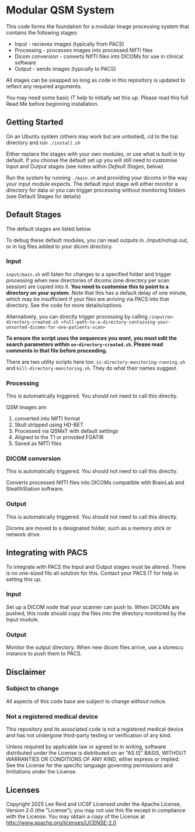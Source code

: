 # Modular QSM System

This code forms the foundation for a modular image processing system that contains the following stages:

* Input - recieves images (typically from PACS)
* Processing - processes images into processed NIfTI files
* Dicom conversion - converts NIfTI files into DICOMs for use in clinical software
* Output - sends images (typically to PACS)

All stages can be swapped so long as code in this repository is updated to reflect any required arguments. 

You may need some basic IT help to initially set this up. Please read this full Read Me before beginning installation.

## Getting Started

On an Ubuntu system (others may work but are untested), cd to the top directory and run `./install.sh`

Either replace the stages with your own modules, or use what is built in by default. If you choose the default set up  you will still need to customise Input and Output stages (see notes within _Default Stages_, below)

Run the system by running `./main.sh` and providing your dicoms in the way your input module expects. The default input stage will either monitor a directory for data or you can trigger processing without monitoring folders (see Default Stages for details)

## Default Stages

The default stages are listed below. 

To debug these default modules, you can read outputs in ./input/nohup.out, or in log files added to your dicom directory. 

### Input

`input/main.sh` will listen for changes to a specified folder and trigger processing when new directories of dicoms (one directory per scan session) are copied into it. **You need to customise this to point to a directory on your system.** Note that this has a default delay of one minute, which may be insufficient if your files are arriving via PACS into that directory. See the code for more details/options.

Alternatively, you can directly trigger processing by calling `/input/on-directory-created.sh <full-path-to-a-directory-containing-your-unsorted-dicoms-for-one-patients-scan>` 

**To ensure the script uses the sequences you want, you must edit the search parameters within `on-directory-created.sh`. Please read comments in that file before proceeding.**

There are two utility scripts here too: `is-directory-monitoring-running.sh` and `kill-directory-monitoring.sh`. They do what their names suggest.

### Processing

This is automatically triggered. You should not need to call this directly.

QSM images are:
1. converted into NIfTI format
2. Skull stripped using HD-BET
3. Processed via QSMxT with default settings
4. Aligned to the T1 or provided FGATIR
5. Saved as NIfTI files

### DICOM conversion

This is automatically triggered. You should not need to call this directly.

Converts processed NIfTI files into DICOMs compatible with BrainLab and StealthStation software.

### Output

This is automatically triggered. You should not need to call this directly.

Dicoms are moved to a designated folder, such as a memory stick or network drive.  

## Integrating with PACS

To integrate with PACS the Input and Output stages must be altered. There is no one-sized fits all solution for this. Contact your PACS IT for help in setting this up.

### Input

Set up a DICOM node that your scanner can push to. When DICOMs are pushed, this node should copy the files into the directory monitored by the Input module.

### Output

Monitor the output directory. When new dicom files arrive, use a storescu instance to push them to PACS.


## Disclaimer
### Subject to change

All aspects of this code base are subject to change without notice.

### Not a registered medical device

This repository and its associated code is not a registered medical device and has not undergone third-party testing or verification of any kind.

Unless required by applicable law or agreed to in writing, software distributed under the License is distributed on an "AS IS" BASIS, WITHOUT WARRANTIES OR CONDITIONS OF ANY KIND, either express or implied. See the License for the specific language governing permissions and limitations under the License.

## Licenses
Copyright 2025 Lee Reid and UCSF
Licensed under the Apache License, Version 2.0 (the "License"); you may not use this file except in compliance with the License. You may obtain a copy of the License at http://www.apache.org/licenses/LICENSE-2.0